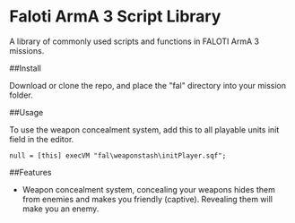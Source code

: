 # Faloti ArmA 3 Script Library

A library of commonly used scripts and functions in FALOTI ArmA 3 missions.

##Install

Download or clone the repo, and place the "fal" directory into your mission folder.

##Usage

To use the weapon concealment system, add this to all playable units init field in the editor.
```
null = [this] execVM "fal\weaponstash\initPlayer.sqf";
```

##Features

- Weapon concealment system, concealing your weapons hides them from enemies and makes you friendly (captive). Revealing them will make you an enemy.
